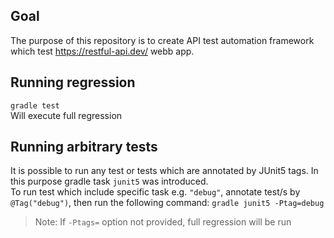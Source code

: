 ## Goal
The purpose of this repository is to create API test automation framework which test
https://restful-api.dev/ webb app.

## Running regression
`gradle test`
<br/>
Will execute full regression

## Running arbitrary tests
It is possible to run any test or tests which are annotated by JUnit5 tags.
In this purpose gradle task `junit5` was introduced.
<br/>
To run test which include specific task e.g. `"debug"`,
annotate test/s by `@Tag("debug")`, then run the following command:
`gradle junit5 -Ptag=debug`
<br/>
> Note: If `-Ptags=` option not provided, full regression will be run
